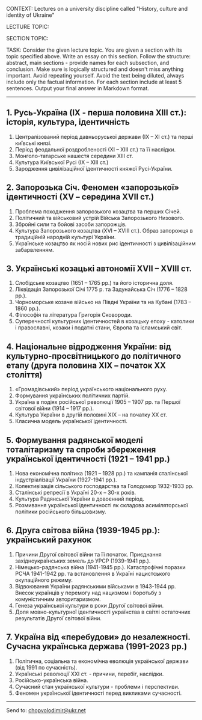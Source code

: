CONTEXT:
Lectures on a university discipline called "History, culture and identity of Ukraine"

LECTURE TOPIC:

SECTION TOPIC:

TASK:
Consider the given lecture topic. You are given a section with its topic specified above. Write an essay on this section. Follow the structure: abstract, main sections - provide names for each subsection, and conclusion. Make sure is logically structured and doesn't miss anything important. Avoid repeating yourself. Avoid the text being diluted, always include only the factual information. For each section include at least 5 sentences. Output your final answer in Markdown format.

---

## 1. Русь-Україна (ІХ - перша половина ХІІІ ст.): історія, культура, ідентичність

1. Централізований період давньоруської держави (ІХ – ХІ ст.) та перші київські князі.
2. Період феодальної роздробленості (ХІ – ХІІІ ст.) та її наслідки.
3. Монголо-татарське нашестя середини XIII ст.
4. Культура Київської Русі (ІХ – ХІІІ ст.)
5. Зародження цивілізаційної ідентичності княжої Русі-України.

## 2. Запорозька Січ. Феномен «запорозької» ідентичності (ХV – середина ХVІІ ст.)

1. Проблема походження запорозького козацтва та перших Січей.
2. Політичний та військовий устрій Війська Запорозького Низового.
3. Збройні сили та бойові засоби запорожців.
4. Культура Запорозького козацтва (XVI – XVIII ст.). Образ запорожця в традиційній народній культурі України.
5. Українське козацтво як носій нових рис ідентичності з цивілізаційним забарвленням.

## 3. Українські козацькі автономії XVII – XVIIІ ст.

1. Слобідське козацтво (1651 – 1765 рр.) та його історична доля.
2. Ліквідація Запорозької Січі 1775 р. та Задунайська Січ (1776 – 1828 рр.).
3. Чорноморське козаче військо на Півдні України та на Кубані (1783 – 1860 рр.).
4. Філософія та література Григорія Сковороди.
5. Суперечності культурних ідентичностей в козацьку епоху - католики і православні, козаки і податні стани, Європа та ісламський світ.

## 4. Національне відродження України: від культурно-просвітницького до політичного етапу (друга половина ХІХ – початок ХХ століття)

1. «Громадівський» період українського національного руху.
2. Формування українських політичних партій.
3. Україна в подіях російської революції 1905 – 1907 рр. та Першої світової війни (1914 – 1917 рр.).
4. Культура України в другій половині XIX – на початку XX ст.
5. Класична модель української ідентичності.

## 5. Формування радянської моделі тоталітаризму та спроби збереження української ідентичності (1921 – 1941 рр.)

1. Нова економічна політика (1921 – 1928 рр.) та кампанія сталінської індустріалізації України (1927-1941 рр.).
2. Колективізація сільського господарства та Голодомор 1932-1933 рр.
3. Сталінські репресії в Україні 20-х – 30-х років.
4. Культура Радянської України в довоєнний період.
5. Розмивання української ідентичності як складова асиміляторської політики російського більшовизму.

## 6. Друга світова війна (1939-1945 рр.): український рахунок

1. Причини Другої світової війни та її початок. Приєднання західноукраїнських земель до УРСР (1939-1941 рр.).
2. Німецько-радянська війна (1941-1945 рр.). Катастрофічні поразки РСЧА 1941-1942 рр. та встановлення в Україні нацистського окупаційного режиму.
3. Відвоювання України радянськими військами в 1943-1944 рр. Внесок українців у перемогу над нацизмом і боротьбу з комуністичним авторитаризмом.
4. Генеза української культури в роки Другої світової війни.
5. Доля мовно-культурної ідентичності українства в світлі остаточних результатів Другої світової війни.

## 7. Україна від «перебудови» до незалежності. Сучасна українська держава (1991-2023 рр.)

1. Політична, соціальна та економічна еволюція української держави (від 1991 по сучасність).
2. Українські революції ХХІ ст. - причини, перебіг, наслідки.
3. Російсько-українська війна.
4. Сучасний стан української культури - проблеми і перспективи.
5. Феномен української ідентичності перед викликами сучасності.

---

Send to: chopvolodimir@ukr.net
